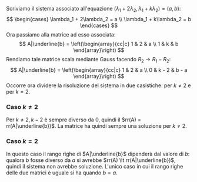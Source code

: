 Scriviamo il sistema associato all'equazione $\left(\lambda_1 + 2\lambda_2, \lambda_1 + k\lambda_2\right) = \left(a, b\right)$:$$
\begin{cases}
\lambda_1 + 2\lambda_2 = a \\
\lambda_1 + k\lambda_2 = b
\end{cases}
$$Ora passiamo alla matrice ad esso associata:$$
A|\underline{b} = \left(\begin{array}{cc|c}
1 & 2 & a \\
1 & k & b
\end{array}\right)
$$Rendiamo tale matrice scala mediante Gauss facendo $R_2 \rightarrow R_1 - R_2$:$$
A|\underline{b} = \left(\begin{array}{cc|c}
1 & 2 & a \\
0 & k - 2 & b - a
\end{array}\right)
$$Occorre ora dividere la risoluzione del sistema in due casistiche: per $k \not = 2$ e per $k = 2$.
### Caso $k \not = 2$ 
Per $k \not = 2, k - 2$ è sempre diverso da $0$, quindi il $rr(A) = rr(A|\underline{b})$. La matrice ha quindi sempre una soluzione per $k \not = 2$.
### Caso $k = 2$
In questo caso il rango righe di $A|\underline{b}$ dipenderà dal valore di $b$: qualora $b$ fosse diverso da $a$ si avrebbe $rr(A) \lt rr(A|\underline{b})$, quindi il sistema non avrebbe soluzione. L'unico caso in cui il rango righe delle due matrici è uguale si ha quando $b = a$.